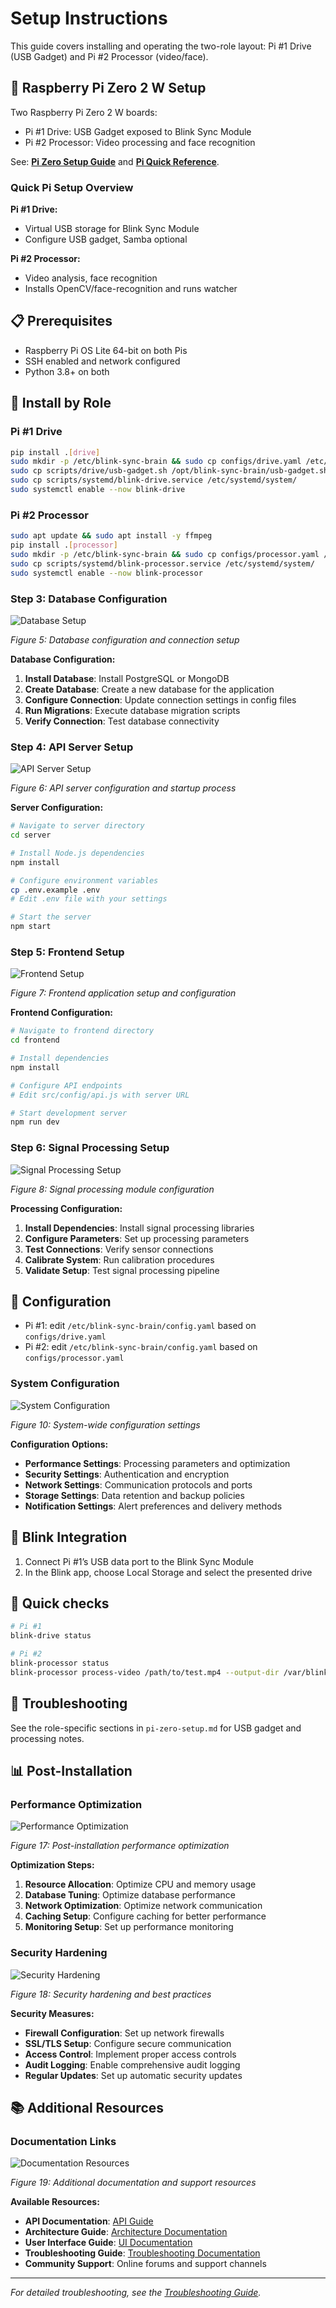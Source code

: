 # Setup Instructions

This guide covers installing and operating the two-role layout: Pi #1 Drive (USB Gadget) and Pi #2 Processor (video/face).

## 🍓 Raspberry Pi Zero 2 W Setup

Two Raspberry Pi Zero 2 W boards:
- Pi #1 Drive: USB Gadget exposed to Blink Sync Module
- Pi #2 Processor: Video processing and face recognition

See: **[Pi Zero Setup Guide](pi-zero-setup.md)** and **[Pi Quick Reference](pi-quick-reference.md)**.

### Quick Pi Setup Overview

**Pi #1 Drive:**
- Virtual USB storage for Blink Sync Module
- Configure USB gadget, Samba optional

**Pi #2 Processor:**
- Video analysis, face recognition
- Installs OpenCV/face-recognition and runs watcher

## 📋 Prerequisites

- Raspberry Pi OS Lite 64-bit on both Pis
- SSH enabled and network configured
- Python 3.8+ on both

## 🚀 Install by Role

### Pi #1 Drive
```bash
pip install .[drive]
sudo mkdir -p /etc/blink-sync-brain && sudo cp configs/drive.yaml /etc/blink-sync-brain/config.yaml
sudo cp scripts/drive/usb-gadget.sh /opt/blink-sync-brain/usb-gadget.sh && sudo chmod +x /opt/blink-sync-brain/usb-gadget.sh
sudo cp scripts/systemd/blink-drive.service /etc/systemd/system/
sudo systemctl enable --now blink-drive
```

### Pi #2 Processor
```bash
sudo apt update && sudo apt install -y ffmpeg
pip install .[processor]
sudo mkdir -p /etc/blink-sync-brain && sudo cp configs/processor.yaml /etc/blink-sync-brain/config.yaml
sudo cp scripts/systemd/blink-processor.service /etc/systemd/system/
sudo systemctl enable --now blink-processor
```

### Step 3: Database Configuration

![Database Setup](./images/database-setup.png)

*Figure 5: Database configuration and connection setup*

**Database Configuration:**
1. **Install Database**: Install PostgreSQL or MongoDB
2. **Create Database**: Create a new database for the application
3. **Configure Connection**: Update connection settings in config files
4. **Run Migrations**: Execute database migration scripts
5. **Verify Connection**: Test database connectivity

### Step 4: API Server Setup

![API Server Setup](./images/api-server-setup.png)

*Figure 6: API server configuration and startup process*

**Server Configuration:**
```bash
# Navigate to server directory
cd server

# Install Node.js dependencies
npm install

# Configure environment variables
cp .env.example .env
# Edit .env file with your settings

# Start the server
npm start
```

### Step 5: Frontend Setup

![Frontend Setup](./images/frontend-setup.png)

*Figure 7: Frontend application setup and configuration*

**Frontend Configuration:**
```bash
# Navigate to frontend directory
cd frontend

# Install dependencies
npm install

# Configure API endpoints
# Edit src/config/api.js with server URL

# Start development server
npm run dev
```

### Step 6: Signal Processing Setup

![Signal Processing Setup](./images/signal-processing-setup.png)

*Figure 8: Signal processing module configuration*

**Processing Configuration:**
1. **Install Dependencies**: Install signal processing libraries
2. **Configure Parameters**: Set up processing parameters
3. **Test Connections**: Verify sensor connections
4. **Calibrate System**: Run calibration procedures
5. **Validate Setup**: Test signal processing pipeline

## 🔧 Configuration

- Pi #1: edit `/etc/blink-sync-brain/config.yaml` based on `configs/drive.yaml`
- Pi #2: edit `/etc/blink-sync-brain/config.yaml` based on `configs/processor.yaml`

### System Configuration

![System Configuration](./images/system-configuration.png)

*Figure 10: System-wide configuration settings*

**Configuration Options:**
- **Performance Settings**: Processing parameters and optimization
- **Security Settings**: Authentication and encryption
- **Network Settings**: Communication protocols and ports
- **Storage Settings**: Data retention and backup policies
- **Notification Settings**: Alert preferences and delivery methods

## 🔌 Blink Integration

1. Connect Pi #1’s USB data port to the Blink Sync Module
2. In the Blink app, choose Local Storage and select the presented drive

## 🧪 Quick checks

```bash
# Pi #1
blink-drive status

# Pi #2
blink-processor status
blink-processor process-video /path/to/test.mp4 --output-dir /var/blink_storage/results
```

## 🚨 Troubleshooting

See the role-specific sections in `pi-zero-setup.md` for USB gadget and processing notes.

## 📊 Post-Installation

### Performance Optimization

![Performance Optimization](./images/performance-optimization.png)

*Figure 17: Post-installation performance optimization*

**Optimization Steps:**
1. **Resource Allocation**: Optimize CPU and memory usage
2. **Database Tuning**: Optimize database performance
3. **Network Optimization**: Optimize network communication
4. **Caching Setup**: Configure caching for better performance
5. **Monitoring Setup**: Set up performance monitoring

### Security Hardening

![Security Hardening](./images/security-hardening.png)

*Figure 18: Security hardening and best practices*

**Security Measures:**
- **Firewall Configuration**: Set up network firewalls
- **SSL/TLS Setup**: Configure secure communication
- **Access Control**: Implement proper access controls
- **Audit Logging**: Enable comprehensive audit logging
- **Regular Updates**: Set up automatic security updates

## 📚 Additional Resources

### Documentation Links

![Documentation Resources](./images/documentation-resources.png)

*Figure 19: Additional documentation and support resources*

**Available Resources:**
- **API Documentation**: [API Guide](../api/README.md)
- **Architecture Guide**: [Architecture Documentation](../architecture/README.md)
- **User Interface Guide**: [UI Documentation](../ui/README.md)
- **Troubleshooting Guide**: [Troubleshooting Documentation](../troubleshooting/README.md)
- **Community Support**: Online forums and support channels

---

*For detailed troubleshooting, see the [Troubleshooting Guide](../troubleshooting/README.md).* 